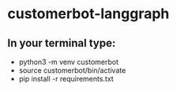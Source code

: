 # customerbot-langgraph
## In your terminal type:
* python3 -m venv customerbot
* source customerbot/bin/activate
* pip install -r requirements.txt